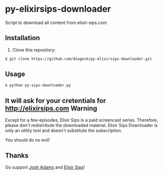 py-elixirsips-downloader
========================

Script to download all content from elixir-sips.com


Installation
------------

1. Clone this repository:

  ```bash
  $ git clone https://github.com/diogovk/py-elixirsips-downloader.git
  ```


Usage
-----

```bash
$ python py-sips-downloader.py
```

It will ask for your cretentials for http://elixirsips.com
Warning
-------

Except for a few episodes, Elixir Sips is a paid screencast series. Therefore, please
don't redistribute the downloaded material. Elixir Sips Downloader is
only an utility tool and doesn't substitute the subscription.

You should do no evil!

Thanks
------

Go support [Josh Adams](https://plus.google.com/104164786189701557366?rel=author) and [Elixir Sips](http://elixirsips.com/)! 

